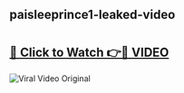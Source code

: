 ## paisleeprince1-leaked-video 

# <h2><a href="http://freeplayer.one?title=paisleeprince1-leaked-video&ref=21J">🔗 Click to Watch 👉🔴 VIDEO</a></h2>

<a href="http://freeplayer.one?title=paisleeprince1-leaked-video&ref=21J" rel="nofollow" data-target="animated-image.originalLink"><img src="https://i.ibb.co.com/xMMVF88/686577567.gif" alt="Viral Video Original" style="max-width: 100%; display: inline-block;" data-target="animated-image.originalImage"></a>

